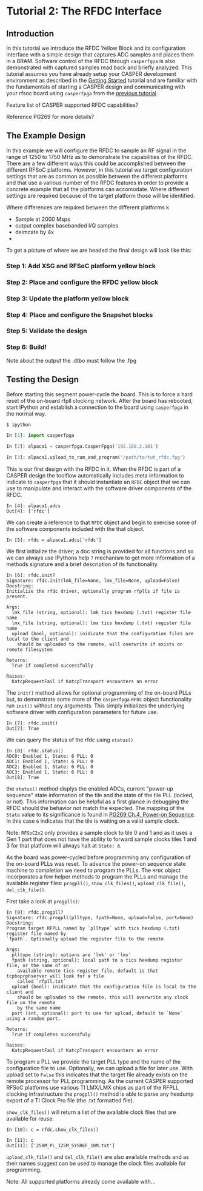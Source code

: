 # Tutorial 2: The RFDC Interface

## Introduction
In this tutorial we introduce the RFDC Yellow Block and its configuration
interface with a simple design that captures ADC samples and places them in a
BRAM. Software control of the RFDC through `casperfgpa` is also demonstrated
with captured samples read back and briefly analyzed. This tutorial assumes you
have already setup your CASPER development environment as described in the
[Getting Started](./tut_getting_started.md) tutorial and are familiar with the
fundamentals of starting a CASPER design and communicating with your rfsoc board
using `casperfpga` from the [previous tutorial](./tut_platform.md).

Feature list of CASPER supported RFDC capabilities?

Reference PG269 for more details?

## The Example Design
In this example we will configure the RFDC to sample an RF signal in the range
of 1250 to 1750 MHz as to demonstrate the capabilities of the RFDC. There are a
few different ways this could be accomplished between the different RFSoC
platforms. However, in this tutorial we target configuration settings that are
as common as possible between the different platforms and that use a various
number of the RFDC features in order to provide a concrete example that all the
platforms can accomodate. Where different settings are required because of the
target platform those will be identified.

 Where differences are required between
the different platforms k
  * Sample at 2000 Msps
  * output complex basebanded I/Q samples
  * deimcate by 4x
  * 

To get a picture of where we are headed the final design will look like this:

### Step 1: Add XSG and RFSoC platform yellow block

### Step 2: Place and configure the RFDC yellow block

### Step 3: Update the platform yellow block

### Step 4: Place and configure the Snapshot blocks

### Step 5: Validate the design

### Step 6: Build!

Note about the output the .dtbo must follow the .fpg

## Testing the Design

Before starting this segment power-cycle the board. This is to force a hard
reset of the on-board rfpll clocking network. After the board has rebooted,
start IPython and establish a connection to the board using `casperfpga` in the
normal way.
```bash
$ ipython
```

```python
In [1]: import casperfpga

In [2]: alpaca1 = casperfpga.CasperFpga('192.168.2.101')

In [3]: alpaca1.upload_to_ram_and_program('/path/to/tut_rfdc.fpg')
```

This is our first design with the RFDC in it. When the RFDC is part of a CASPER
design the toolflow automatically includes meta information to indicate to
`casperfpga` that it should instantiate an `RFDC` object that we can use to
manipulate and interact with the software driver components of the RFDC.

```
In [4]: alpaca1.adcs
Out[4]: ['rfdc']
```

We can create a reference to that `RFDC` object and begin to exercise some of
the software components included with the that object.

```
In [5]: rfdc = alpaca1.adcs['rfdc']
```

We first initialize the driver; a doc string is provided for all functions and
so we can always use IPythons help `?` mechanism to get more information of a
methods signature and a brief description of its functionality.

```
In [6]: rfdc.init?
Signature: rfdc.init(lmk_file=None, lmx_file=None, upload=False)
Docstring:
Initialize the rfdc driver, optionally program rfplls if file is present.

Args:
  lmk_file (string, optional): lmk tics hexdump (.txt) register file name
  lmx_file (string, optional): lmx tics hexdump (.txt) register file name
  upload (bool, optional): inidicate that the configuration files are local to the client and
    should be uploaded to the remote, will overwrite if exists on remote filesystem

Returns:
  True if completed successfully

Raises:
  KatcpRequestFail if KatcpTransport encounters an error
```

The `init()` method allows for optional programming of the on-board PLLs but, to
demonstrate some more of the `casperfpga` `RFDC` object functionality run
`init()` without any arguments. This simply initializes the underlying software
driver with configuration parameters for future use.

```
In [7]: rfdc.init()
Out[7]: True
```

We can query the status of the rfdc using `status()`

```
In [8]: rfdc.status()
ADC0: Enabled 1, State: 6 PLL: 0
ADC1: Enabled 1, State: 6 PLL: 0
ADC2: Enabled 1, State: 6 PLL: 0
ADC3: Enabled 1, State: 6 PLL: 0
Out[8]: True
```

the `status()` method displys the enabled ADCs, current "power-up sequence"
state information of the tile and the state of the tile PLL (locked, or not).
This information can be helpful as a first glance in debugging the RFDC should
the behavior not match the expected. The mapping of the `State` value to its
significance is found in [PG269 Ch.4, Power-on Sequence][pg269]. In this case
`6` indicates that the tile is waiting on a valid sample clock.

Note: `RFSoC2x2` only provides a sample clock to tile 0 and 1 and as it uses
a Gen 1 part that does not have the ability to forward sample clocks tiles 1 and
3 for that platform will always halt at `State: 6`.

As the board was power-cycled before programming any configuration of the
on-board PLLs was reset. To advance the power-on sequence state machine to
completion we need to program the PLLs. The `RFDC` object incorporates a few
helper methods to program the PLLs and manage the available register files:
`progpll()`, `show_clk_files()`, `upload_clk_file()`, `del_clk_file()`.

First take a look at `progpll()`:

```
In [9]: rfdc.progpll?
Signature: rfdc.progpll(plltype, fpath=None, upload=False, port=None)
Docstring:
Program target RFPLL named by `plltype` with tics hexdump (.txt) register file named by
`fpath`. Optionally upload the register file to the remote

Args:
  plltype (string): options are 'lmk' or 'lmx'
  fpath (string, optional): local path to a tics hexdump register file, or the name of an
    available remote tics register file, default is that tcpboprphserver will look for a file
    called `rfpll.txt`
  upload (bool): inidicate that the configuration file is local to the client and
    should be uploaded to the remote, this will overwrite any clock file on the remote
    by the same name
  port (int, optional): port to use for upload, default to `None` using a random port.

Returns:
  True if completes successfuly

Raises:
  KatcpRequestFail if KatcpTransport encounters an error
```

To program a PLL we provide the target PLL type and the name of the
configuration file to use. Optionally, we can upload a file for later use. With
upload set to `False` this indicates that the target file already exists on the
remote processor for PLL programming. As the current CASPER supported RFSoC
platforms use various TI LMX/LMX chips as part of the RFPLL clocking
infrastructure the `progpll()` method is able to parse any hexdump export of a
TI Clock Pro file (the .txt formatted file).

`show_clk_files()` will return a list of the available clock files that are
available for reuse.

```
In [10]: c = rfdc.show_clk_files()

In [11]: c
Out[11]: ['250M_PL_125M_SYSREF_10M.txt']
```

`upload_clk_file()` and `del_clk_file()` are also available methods and as their
names suggest can be used to manage the clock files available for programming.

Note: All supported platforms already come available with...



[pg269]: https://www.xilinx.com/support/documentation/ip_documentation/usp_rf_data_converter/v2_4/pg269-rf-data-converter.pdf

